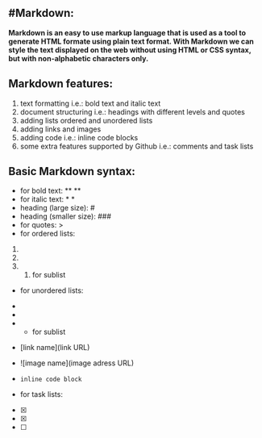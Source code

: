 #Markdown:
-----------
**Markdown is an easy to use markup language that is used as a tool to generate HTML formate using plain text format.
With Markdown we can style the text displayed on the web without using HTML or CSS syntax, but with non-alphabetic characters only.**


## Markdown features:
1.  text formatting
   i.e.: bold text and italic text
2. document structuring
  i.e.: headings with different levels and quotes 
3. adding lists
  ordered and unordered lists
4. adding links and images
5. adding code
  i.e.: inline code blocks
6. some extra features supported by Github
  i.e.: comments and task lists

## Basic Markdown syntax:

- for bold text: ** **
- for italic text: * *
- heading (large size): #
- heading (smaller size): ###
- for quotes: >
- for ordered lists:
1.
1.
1.
    1. for sublist
    
- for unordered lists:
-
-
-
    - for sublist
    
- [link name](link URL)
- ![image name](image adress URL)
- `inline code block`
- for task lists:
- [x]
- [x]
- [ ]
